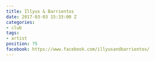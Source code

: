 ```yaml
---
title: Illyus & Barrientos
date: 2017-03-03 15:33:00 Z
categories:
- club
tags:
- artist
position: 75
facebook: https://www.facebook.com/illyusandbarrientos/
---
```



